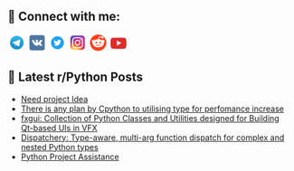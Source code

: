 ## 🔎 Connect with me:
[<img src="https://github.com/bullbesh/bullbesh/blob/main/images/Telegram.png" width="32" height="32" />](https://t.me/bullbesh)
[<img src="https://github.com/bullbesh/bullbesh/blob/main/images/VK.png" width="32" height="32" />](https://vk.com/bullbesh)
[<img src="https://github.com/bullbesh/bullbesh/blob/main/images/Twitter.png" width="32" height="32" />](https://twitter.com/bullbesh1)
[<img src="https://github.com/bullbesh/bullbesh/blob/main/images/Instagram.png" width="32" height="32" />](https://www.instagram.com/bullbesh)
[<img src="https://github.com/bullbesh/bullbesh/blob/main/images/Reddit.png" width="32" height="32" />](https://www.reddit.com/user/bullbesh)
[<img src="https://github.com/bullbesh/bullbesh/blob/main/images/YouTube.png" width="32" height="32" />](https://www.youtube.com/channel/UCtfjRs6uzgq5mfm8S06WTcg)

## 📕 Latest r/Python Posts
<!-- BLOG-POST-LIST:START -->
- [Need project Idea](https://www.reddit.com/r/Python/comments/1grul1v/need_project_idea/)
- [There is any plan by Cpython to utilising type for perfomance increase](https://www.reddit.com/r/Python/comments/1gruanm/there_is_any_plan_by_cpython_to_utilising_type/)
- [fxgui: Collection of Python Classes and Utilities designed for Building Qt-based UIs in VFX](https://www.reddit.com/r/Python/comments/1gru93h/fxgui_collection_of_python_classes_and_utilities/)
- [Dispatchery: Type-aware, multi-arg function dispatch for complex and nested Python types](https://www.reddit.com/r/Python/comments/1grszm2/dispatchery_typeaware_multiarg_function_dispatch/)
- [Python Project Assistance](https://www.reddit.com/r/Python/comments/1grswhg/python_project_assistance/)
<!-- BLOG-POST-LIST:END -->
